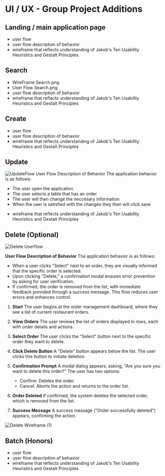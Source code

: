# UI / UX - Group Project Additions

## Landing / main application page
* user flow
* user flow description of behavior
* wireframe that reflects understanding of Jakob's Ten Usability Heuristics and Gestalt Principles

## Search
*  WireFrame Search.png
* User Flow Search.png
* user flow description of behavior
* wireframe that reflects understanding of Jakob's Ten Usability Heuristics and Gestalt Principles

## Create
* user flow
* user flow description of behavior
* wireframe that reflects understanding of Jakob's Ten Usability Heuristics and Gestalt Principles

## Update
![UpdateFlow](https://github.com/haunspaw/test/blob/main/UpdateFlow.png)
User Flow Description of Behavior The application behavior is as follows:

- The user open the application
- The user selects a table that has an order
- The user will then change the neccesary information
- When the user is satisfied with the changes they then will click save
* wireframe that reflects understanding of Jakob's Ten Usability Heuristics and Gestalt Principles

## Delete (Optional)

![Delete Userflow](https://github.com/user-attachments/assets/f5fac59e-18fb-4b66-b4e2-5ab441a019ad)

**User Flow Description of Behavior**
The application behavior is as follows:
* When a user clicks "Select" next to an order, they are visually informed that the specific order is selected.
* Upon clicking "Delete," a confirmation modal ensures error prevention by asking for user verification.
* If confirmed, the order is removed from the list, with immediate feedback provided through a success message. This flow reduces user errors and enhances control.

1. **Start**
The user begins at the order management dashboard, where they see a list of current restaurant orders.
2. **View Orders**
The user reviews the list of orders displayed in rows, each with order details and actions.

3. **Select Order**
The user clicks the "Select" button next to the specific order they want to delete.

4. **Click Delete Button**
A "Delete" button appears below the list. The user clicks this button to initiate deletion.

5. **Confirmation Prompt**
A modal dialog appears, asking, "Are you sure you want to delete this order?" The user has two options:

   * Confirm: Deletes the order.
   * Cancel: Aborts the action and returns to the order list.

6. **Order Deleted**
If confirmed, the system deletes the selected order, which is removed from the list.

7. **Success Message**
A success message ("Order successfully deleted") appears, confirming the action.

![Delete Wireframe (1)](https://github.com/user-attachments/assets/3272bb1e-b59d-476e-82f2-e6525537ed96)

## Batch (Honors)
* user flow
* user flow description of behavior
* wireframe that reflects understanding of Jakob's Ten Usability Heuristics and Gestalt Principles
